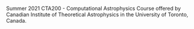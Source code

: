 Summer 2021
CTA200 - Computational Astrophysics Course offered by Canadian Institute of Theoretical Astrophysics in the University of Toronto, Canada.
